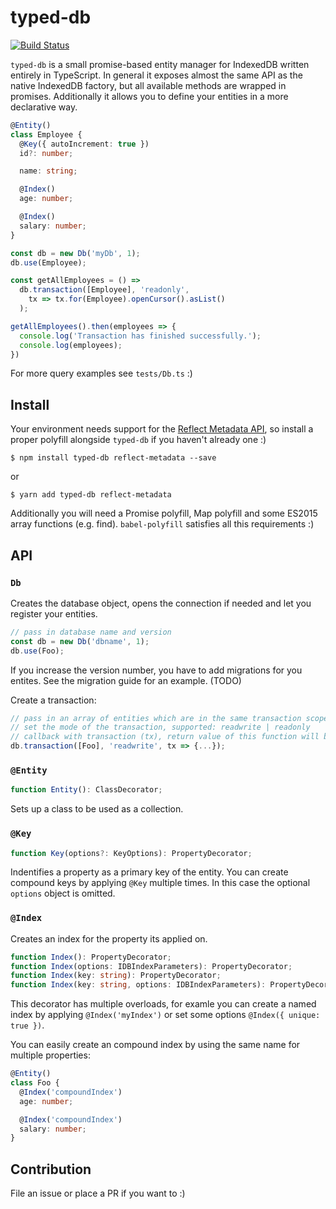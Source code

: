 # typed-db
[![Build Status](https://travis-ci.org/otbe/typed-db.svg?branch=master)](https://travis-ci.org/otbe/typed-db)

```typed-db``` is a small promise-based entity manager for IndexedDB written entirely in TypeScript. 
In general it exposes almost the same API as the native IndexedDB factory, but all available methods are wrapped in promises.
Additionally it allows you to define your entities in a more declarative way.

```typescript
@Entity()
class Employee {
  @Key({ autoIncrement: true })
  id?: number;

  name: string;

  @Index()
  age: number;

  @Index()
  salary: number;
}

const db = new Db('myDb', 1);
db.use(Employee);

const getAllEmployees = () => 
  db.transaction([Employee], 'readonly', 
    tx => tx.for(Employee).openCursor().asList()
  );

getAllEmployees().then(employees => {
  console.log('Transaction has finished successfully.');
  console.log(employees);
})
```
For more query examples see ```tests/Db.ts``` :)

## Install
Your environment needs support for the [Reflect Metadata API](https://rbuckton.github.io/reflect-metadata/), so install a proper polyfill alongside ```typed-db``` if you haven't already one :)
```
$ npm install typed-db reflect-metadata --save
```
or
```
$ yarn add typed-db reflect-metadata
```

Additionally you will need a Promise polyfill, Map polyfill and some ES2015 array functions (e.g. find).
```babel-polyfill``` satisfies all this requirements :)


## API

### ```Db```
Creates the database object, opens the connection if needed and let you register your entities.

```typescript
// pass in database name and version
const db = new Db('dbname', 1);
db.use(Foo);
```

If you increase the version number, you have to add migrations for you entites. 
See the migration guide for an example. (TODO)

Create a transaction:
```typescript
// pass in an array of entities which are in the same transaction scope
// set the mode of the transaction, supported: readwrite | readonly
// callback with transaction (tx), return value of this function will be the result of the transaction, can be async
db.transaction([Foo], 'readwrite', tx => {...});
```

### ```@Entity```

```typescript
function Entity(): ClassDecorator;
```

Sets up a class to be used as a collection.

### ```@Key```

```typescript
function Key(options?: KeyOptions): PropertyDecorator;
```

Indentifies a property as a primary key of the entity.
You can create compound keys by applying ```@Key``` multiple times.
In this case the optional ```options``` object is omitted.

### ```@Index```

Creates an index for the property its applied on.
```typescript
function Index(): PropertyDecorator;
function Index(options: IDBIndexParameters): PropertyDecorator;
function Index(key: string): PropertyDecorator;
function Index(key: string, options: IDBIndexParameters): PropertyDecorator;
```
This decorator has multiple overloads, for examle you can create a named
index by applying ```@Index('myIndex')``` or set some options ```@Index({ unique: true })```.

You can easily create an compound index by using the same name for multiple properties:
```typescript
@Entity()
class Foo {
  @Index('compoundIndex')
  age: number;

  @Index('compoundIndex')
  salary: number;
}
```

## Contribution
File an issue or place a PR if you want to :)






